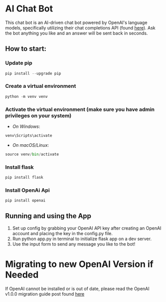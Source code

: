 # AI Chat Bot
This chat bot is an AI-driven chat bot powered by OpenAI's language models, specifically utilizing their chat completions API (found [here](https://platform.openai.com/docs/guides/text-generation/chat-completions-api)). Ask the bot anything you like and an answer will be sent back in seconds.

## How to start:
### Update pip
```python
pip install --upgrade pip
```

### Create a virtual environment 
```python
python -m venv venv
```

### Activate the virtual environment (make sure you have admin privileges on your system)
- *On Windows*:
```python
venv\Scripts\activate
```
- *On macOS/Linux*:
```python
source venv/bin/activate
```

###  Install flask
```python
pip install flask
```

###  Install OpenAi Api
```python
pip install openai
```

##  Running and using the App
1. Set up config by grabbing your OpenAI API key after creating an OpenAI account and placing the key in the config.py file.
2. Run python app.py in terminal to initialize flask app on a dev server.
3. Use the input form to send any message you like to the bot!

# Migrating to new OpenAI Version **if Needed**
If OpenAI cannot be installed or is out of date, please read the OpenAI v1.0.0 migration guide post found [here](https://github.com/openai/openai-python/discussions/742)


